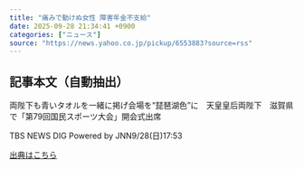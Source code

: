 ```yaml
---
title: "痛みで動けぬ女性 障害年金不支給"
date: 2025-09-28 21:34:41 +0900
categories: ["ニュース"]
source: "https://news.yahoo.co.jp/pickup/6553883?source=rss"
---
```


## 記事本文（自動抽出）
<div><div class="sc-1t7ra5j-6 hhriyT"><p class="sc-1t7ra5j-7 casbUp">両陛下も青いタオルを一緒に掲げ会場を“琵琶湖色”に　天皇皇后両陛下　滋賀県で「第79回国民スポーツ大会」開会式出席</p><p class="sc-1t7ra5j-8 bVxZvL"><span class="sc-1t7ra5j-9 dIJJqB">TBS NEWS DIG Powered by JNN</span><time><span class="sc-1t7ra5j-10 cfHAOL">9/28(日)</span><span class="sc-1t7ra5j-10 cfHAOL">17:53</span></time></p></div></div>

[出典はこちら](https://news.yahoo.co.jp/pickup/6553883?source=rss)
